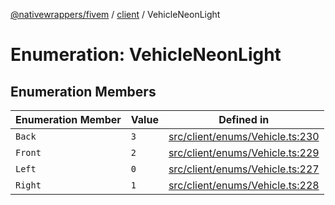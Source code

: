[@nativewrappers/fivem](../../README.md) / [client](../README.md) / VehicleNeonLight

# Enumeration: VehicleNeonLight

## Enumeration Members

| Enumeration Member | Value | Defined in |
| ------ | ------ | ------ |
| `Back` | `3` | [src/client/enums/Vehicle.ts:230](https://github.com/nativewrappers/fivem/blob/a98996c0c5fa01724c4f2137e7528f7f3c03bc27/src/client/enums/Vehicle.ts#L230) |
| `Front` | `2` | [src/client/enums/Vehicle.ts:229](https://github.com/nativewrappers/fivem/blob/a98996c0c5fa01724c4f2137e7528f7f3c03bc27/src/client/enums/Vehicle.ts#L229) |
| `Left` | `0` | [src/client/enums/Vehicle.ts:227](https://github.com/nativewrappers/fivem/blob/a98996c0c5fa01724c4f2137e7528f7f3c03bc27/src/client/enums/Vehicle.ts#L227) |
| `Right` | `1` | [src/client/enums/Vehicle.ts:228](https://github.com/nativewrappers/fivem/blob/a98996c0c5fa01724c4f2137e7528f7f3c03bc27/src/client/enums/Vehicle.ts#L228) |
